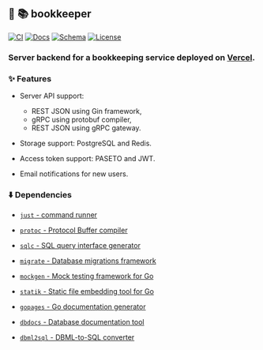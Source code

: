 ## :hamster: :books: bookkeeper

[![CI][ci-shield]][ci-url]
[![Docs][docs-shield]][docs-url]
[![Schema][schema-shield]][schema-url]
[![License][license-shield]][license-url]

### Server backend for a bookkeeping service deployed on [Vercel](https://vercel.com/).

### :sparkles: Features

- Server API support:
    - REST JSON using Gin framework,
    - gRPC using protobuf compiler,
    - REST JSON using gRPC gateway.

- Storage support: PostgreSQL and Redis.

- Access token support: PASETO and JWT.

- Email notifications for new users.

### :arrow_down: Dependencies

- [`just` - command runner](https://just.systems/)

- [`protoc` - Protocol Buffer compiler](https://grpc.io/schema/protoc-installation/)

- [`sqlc` - SQL query interface generator](https://sqlc.dev/)

- [`migrate` - Database migrations framework](https://github.com/golang-migrate/migrate)

- [`mockgen` - Mock testing framework for Go](https://github.com/golang/mock)

- [`statik` - Static file embedding tool for Go](https://github.com/rakyll/statik)

- [`gopages` - Go documentation generator](https://johnstarich.com/go/gopages/pkg/github.com/johnstarich/go/gopages/)

- [`dbdocs` - Database documentation tool](https://dbdocs.io/)

- [`dbml2sql` - DBML-to-SQL converter](https://dbml.dbdiagram.io/cli/)

<!-- MARKDOWN LINKS -->

[ci-shield]: https://img.shields.io/github/actions/workflow/status/tensorush/bookkeeper/ci.yaml?branch=main&style=for-the-badge&logo=github&label=CI&labelColor=black
[ci-url]: https://github.com/tensorush/bookkeeper/blob/main/.github/workflows/ci.yaml
[docs-shield]: https://img.shields.io/badge/click-2596BE?style=for-the-badge&logo=go&logoColor=2596BE&label=docs&labelColor=black
[docs-url]: https://tensorush.github.io/bookkeeper
[schema-shield]: https://img.shields.io/badge/click-2596BE?style=for-the-badge&logo=go&logoColor=2596BE&label=schema&labelColor=black
[schema-url]: https://dbdocs.io/tensorush/bookkeeper
[license-shield]: https://img.shields.io/github/license/tensorush/bookkeeper.svg?style=for-the-badge&labelColor=black
[license-url]: https://github.com/tensorush/bookkeeper/blob/main/LICENSE.md

